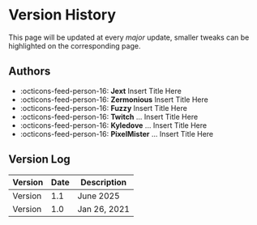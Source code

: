 # Version History
This page will be updated at every *major* update, smaller tweaks can be highlighted on the corresponding page.

## Authors
<div class="grid cards" markdown>

- :octicons-feed-person-16: __Jext__ Insert Title Here
- :octicons-feed-person-16: __Zermonious__ Insert Title Here
- :octicons-feed-person-16: __Fuzzy__ Insert Title Here
- :octicons-feed-person-16: __Twitch__ ... Insert Title Here
- :octicons-feed-person-16: __Kyledove__ ... Insert Title Here
- :octicons-feed-person-16: __PixelMister__ ... Insert Title Here

</div>

## Version Log
Version | Date | Description
------------|-------------|--------------
Version | 1.1 | June 2025 | PixelMister migrated to current platform with a complete restructure. Removed outdated or incorrect information and added coverage for new functions.
Version | 1.0 | Jan 26, 2021 | Zermonious published pokengine-jcoad-docs.
